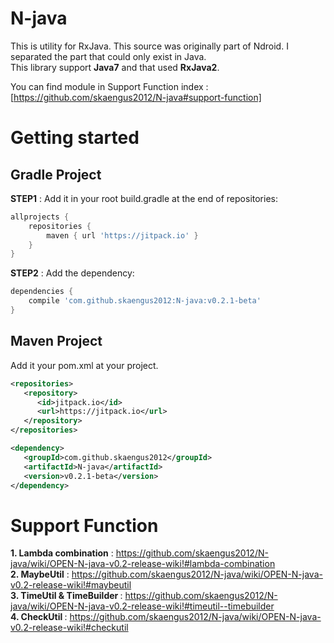 # N-java
This is utility for RxJava. This source was originally part of Ndroid. I separated the part that could only exist in Java.<br/>
This library support <B>Java7</B> and that used <B>RxJava2</B>. 

You can find module in Support Function index : [https://github.com/skaengus2012/N-java#support-function]

# Getting started

<H2>Gradle Project</H2>

<B>STEP1</B> : Add it in your root build.gradle at the end of repositories:
```gradle
allprojects {
    repositories {
        maven { url 'https://jitpack.io' }
    }
}
```

<B>STEP2</B> : Add the dependency:<br/>
```gradle
dependencies {
    compile 'com.github.skaengus2012:N-java:v0.2.1-beta'
}
```

<H2>Maven Project</H2>

Add it your pom.xml at your project.

```xml
<repositories>
   <repository>
      <id>jitpack.io</id>
      <url>https://jitpack.io</url>
   </repository>
</repositories>

<dependency>
   <groupId>com.github.skaengus2012</groupId>
   <artifactId>N-java</artifactId>
   <version>v0.2.1-beta</version>
</dependency>
```

# Support Function

<B>1. Lambda combination</B> : https://github.com/skaengus2012/N-java/wiki/OPEN-N-java-v0.2-release-wiki!#lambda-combination<br/>
<B>2. MaybeUtil</B> : https://github.com/skaengus2012/N-java/wiki/OPEN-N-java-v0.2-release-wiki!#maybeutil<br/>
<B>3. TimeUtil & TimeBuilder </B> : https://github.com/skaengus2012/N-java/wiki/OPEN-N-java-v0.2-release-wiki!#timeutil--timebuilder <br/>
<B>4. CheckUtil </B> : https://github.com/skaengus2012/N-java/wiki/OPEN-N-java-v0.2-release-wiki!#checkutil <br/>
